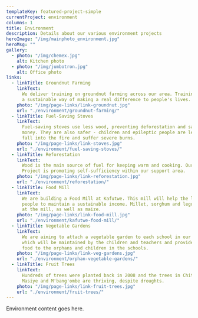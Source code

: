 ```yaml
---
templateKey: featured-project-simple
currentProject: environment
columns: 1
title: Environment
description: Details about our various environment projects
heroImage: "/img/mainphoto_environment.jpg"
heroMsg: ""
gallery:
  - photo: "/img/chemex.jpg"
    alt: Kitchen photo
  - photo: "/img/jumbotron.jpg"
    alt: Office photo
links:
  - linkTitle: Groundnut Farming
    linkText:
      We deliver training on groundnut farming across our area. Training is
      a sustainable way of making a real difference to people's lives.
    photo: "/img/page-links/link-groundnut.jpg"
    url: "./environment/groundnut-farming/"
  - linkTitle: Fuel-Saving Stoves
    linkText:
      Fuel-saving stoves use less wood, preventing deforestation and saving
      money. They are also safer - children and epileptic people are less likely to
      fall into the fire and suffer severe burns.
    photo: "/img/page-links/link-stoves.jpg"
    url: "./environment/fuel-saving-stoves/"
  - linkTitle: Reforestation
    linkText:
      Wood is the main source of fuel for keeping warm and cooking. Our Reforestation
      Project is promoting self-sufficiency within our support area.
    photo: "/img/page-links/link-reforestation.jpg"
    url: "./environment/reforestation/"
  - linkTitle: Food Mill
    linkText:
      We are building a Food Mill at Kafutwe. This mill will help the local
      people to maintain a sustainable income. Millet, sorghum and legumes can be ground
      at the mill, as well as maize.
    photo: "/img/page-links/link-food-mill.jpg"
    url: "./environment/kafutwe-food-mill/"
  - linkTitle: Vegetable Gardens
    linkText:
      We are aiming to attach a vegetable garden to each school in our area
      which will be maintained by the children and teachers and provide much needed
      food to the orphans and children in the schools.
    photo: "/img/page-links/link-veg-gardens.jpg"
    url: "./environment/orphan-vegetable-gardens/"
  - linkTitle: Fruit Trees
    linkText:
      Hundreds of trees were planted back in 2008 and the trees in Chitsime,
      Masiye and M'bang'ombe are thriving, despite droughts.
    photo: "/img/page-links/link-fruit-trees.jpg"
    url: "./environment/fruit-trees/"
---
```


Environment content goes here.
